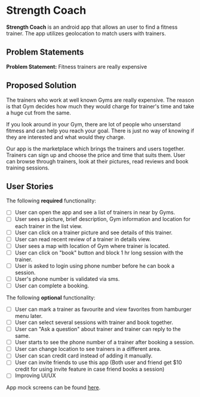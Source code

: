 # Strength Coach

**Strength Coach** is an android app that allows an user to find a fitness trainer. The app utilizes geolocation to match users with trainers.

## Problem Statements

**Problem Statement:** Fitness trainers are really expensive <br/>

## Proposed Solution

The trainers who work at well known Gyms are really expensive. The reason is that Gym decides how much they would charge for trainer's time and take a huge cut from the same.

If you look around in your Gym, there are lot of people who unserstand fitmess and can help you reach your goal. There is just no way of knowing if they are interested and what would they charge.

Our app is the marketplace which brings the trainers and users together. Trainers can sign up and choose the price and time that suits them. User can browse through trainers, look at their pictures, read reviews and book training sessions.

## User Stories

The following **required** functionality:

* [ ] User can open the app and see a list of trainers in near by Gyms.
* [ ] User sees a picture, brief description, Gym information and location for each trainer in the list view.
* [ ] User can click on a trainer picture and see details of this trainer.
* [ ] User can read recent review of a trainer in details view.
* [ ] User sees a map with location of Gym where trainer is located.
* [ ] User can click on "book" button and block 1 hr long session with the trainer.
* [ ] User is asked to login using phone number before he can book a session.
* [ ] User's phone number is validated via sms.
* [ ] User can complete a booking.

The following **optional** functionality:
* [ ] User can mark a trainer as favourite and view favorites from hamburger menu later.
* [ ] User can select several sessions with trainer and book together.
* [ ] User can "Ask a question" about trainer and trainer can reply to the same.
* [ ] User starts to see the phone number of a trainer after booking a session.
* [ ] User can change location to see trainers in a different area.
* [ ] User can scan credit card instead of adding it manually.
* [ ] User can invite friends to use this app (Both user and friend get $10 credit for using invite feature in case friend books a session)
* [ ] Improving UI/UX

App mock screens can be found [here](https://cloud.box.com/s/37qyy0w3027j9gdecoemwxz3wux1lxuy).
